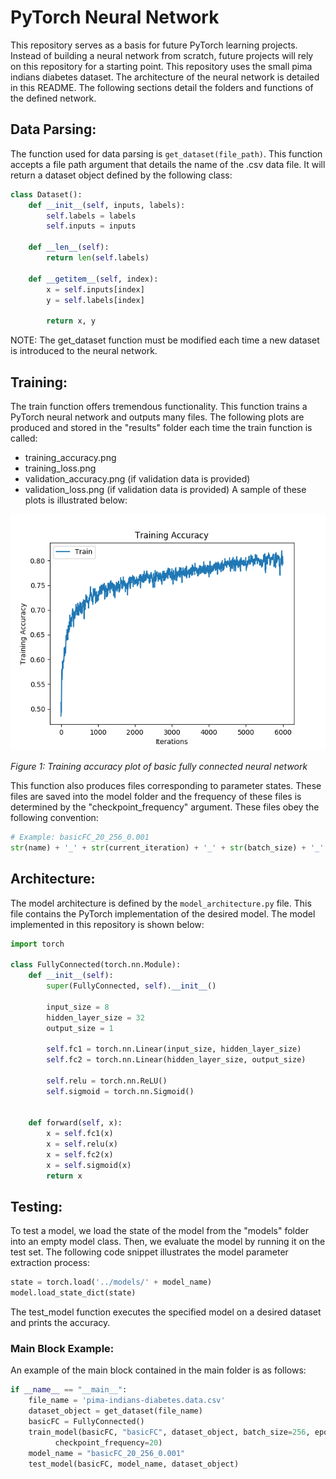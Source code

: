 # PyTorch Neural Network
This repository serves as a basis for future PyTorch learning projects. Instead 
of building a neural network from scratch, future projects will rely 
on this repository for a starting point. This repository uses
the small pima indians diabetes dataset. The architecture of the neural
network is detailed in this README. The following sections detail 
the folders and functions of the defined network. 

## Data Parsing:
The function used for data parsing is ```get_dataset(file_path)```. 
This function accepts a file path argument that details the name of the 
.csv data file. It will return a dataset object defined by the following
class:
```python
class Dataset():
    def __init__(self, inputs, labels):
        self.labels = labels
        self.inputs = inputs

    def __len__(self):
        return len(self.labels)

    def __getitem__(self, index):
        x = self.inputs[index]
        y = self.labels[index]

        return x, y
```
NOTE: The get_dataset function must be modified each time a new dataset
is introduced to the neural network.

## Training:
The train function offers tremendous functionality. This function trains
a PyTorch neural network and outputs many files. The following plots are
produced and stored in the "results" folder each time the train function
is called:
- training_accuracy.png
- training_loss.png
- validation_accuracy.png (if validation data is provided)
- validation_loss.png (if validation data is provided)
A sample of these plots is illustrated below:

![](results/training_accuracy.png)

*Figure 1: Training accuracy plot of basic fully connected neural network*

This function also produces files corresponding to parameter states. 
These files are saved into the model folder and the frequency of these
files is determined by the "checkpoint_frequency" argument. These 
files obey the following convention:
```python
# Example: basicFC_20_256_0.001
str(name) + '_' + str(current_iteration) + '_' + str(batch_size) + '_' + str(learning_rate)
```

## Architecture:
The model architecture is defined by the ```model_architecture.py``` file.
This file contains the PyTorch implementation of the desired model. The
model implemented in this repository is shown below:
```python
import torch

class FullyConnected(torch.nn.Module):
    def __init__(self):
        super(FullyConnected, self).__init__()

        input_size = 8
        hidden_layer_size = 32
        output_size = 1

        self.fc1 = torch.nn.Linear(input_size, hidden_layer_size)
        self.fc2 = torch.nn.Linear(hidden_layer_size, output_size)

        self.relu = torch.nn.ReLU()
        self.sigmoid = torch.nn.Sigmoid()


    def forward(self, x):
        x = self.fc1(x)
        x = self.relu(x)
        x = self.fc2(x)
        x = self.sigmoid(x)
        return x
```

## Testing:
To test a model, we load the state of the model from the "models" folder
into an empty model class. Then, we evaluate the model by running it on
the test set. The following code snippet illustrates the model parameter
extraction process:
```python
state = torch.load('../models/' + model_name)
model.load_state_dict(state)
```
The test_model function executes the specified model on a desired dataset
and prints the accuracy.

### Main Block Example:
An example of the main block contained in the main folder is as follows:
```python
if __name__ == "__main__":
    file_name = 'pima-indians-diabetes.data.csv'
    dataset_object = get_dataset(file_name)
    basicFC = FullyConnected()
    train_model(basicFC, "basicFC", dataset_object, batch_size=256, epoch_count=2000, shuffle=True, learning_rate=0.001,
          checkpoint_frequency=20)
    model_name = "basicFC_20_256_0.001"
    test_model(basicFC, model_name, dataset_object)
```
